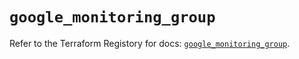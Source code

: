 # `google_monitoring_group`

Refer to the Terraform Registory for docs: [`google_monitoring_group`](https://registry.terraform.io/providers/hashicorp/google-beta/4.78.0/docs/resources/google_monitoring_group).

